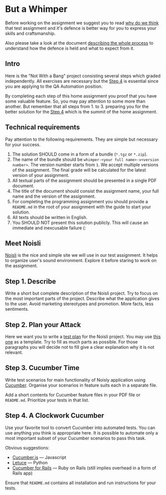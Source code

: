 But a Whimper
=============

Before working on the assignment we suggest you to read [why do we think](../WHY-TA-DEFENCE.md) that test assignment
and it's defence is better way for you to express your skills and craftsmanship.

Also please take a look at the document [describing the whole process](../PROCESS.md) to understand how the defence is
held and what to expect from it.

Intro
-----

Here is the "Not With a Bang" project consisting several steps which graded independently. All exercises are necessary
but the [Step 4](#step-4-a-clockwork-cucumber) is essential since you are applying to the QA Automation
position.

By completing each step of this home assignment you proof that you have some valuable feature. So, you may pay attention
to some more than another. But remember that all steps from 1. to 3. preparing you for the better solution for the
[Step 4](#step-4-a-clockwork-cucumber) which is the summit of the home assignment.

Technical requirements
----------------------

Pay attention to the following requirements. They are simple but necessary for your success.

1. The solution SHOULD come in a form of a bundle (`*.tgz` or `*.zip`).
1. The name of the bundle should be `whimper-<your full name>-v<version number>`. The version number starts from `1`.
   We accept multiple versions of the assignment. The final grade will be calculated for the latest version of your
   assignment.
1. All textual parts of the assignment should be presented in a single PDF document.
1. The title of the document should consist the assignment name, your full name and the version of the assignment.
1. For completing the programming assignment you should provide a `README.md` in the root of your assignment with the
   guide to start your solution.
1. All texts should be written in English.
1. You SHOULD NOT present this solution publicly. This will cause an immediate and inexcusable failure (:

Meet Noisli
-----------

[Noisli](https://www.noisli.com/) is the nice and simple site we will use in our test assignment. It helps to organize
user's sound environment. Explore it before staring to work on the assignment. 

Step 1. Describe
----------------

Write a short but complete description of the Noisli project. Try to focus on the most important parts of the project.
Describe what the application gives to the user. Avoid marketing stereotypes and promotion. More facts, less sentiments.   


Step 2. Plan your Attack
------------------------

Here we want you to write a [test plan](https://en.wikipedia.org/wiki/Test_plan) for the Noisli project. You may use
[this one](https://www.softwaretestinghelp.com/test-plan-sample-softwaretesting-and-quality-assurance-templates/) as a
template. Try to fill as much parts as possible. For those paragraphs you will decide not to fill give a clear
explanation why it is not relevant.

Step 3. Cucumber Time
---------------------

Write test scenarios for main functionality of Noisly application using [Cucumber](https://docs.cucumber.io/cucumber/).
Organise your scenarios in feature suits each in a separate file.

Add a short contents for Cucumber feature files in your PDF file or `README.md`. Prioritize your tests in that list.

Step 4. A Clockwork Cucumber
----------------------------

Use your favorite tool to convert Cucumber into automated tests. You can use anything you think is appropriate here. It
is possible to automate only a most important subset of your Cucumber scenarios to pass this task.

Obvious suggestions:
* [Cucumber.js](https://github.com/cucumber/cucumber-js) — Javascript
* [Letuce](http://lettuce.it/) — Python
* [Cucumber for Rails](https://github.com/cucumber/cucumber-rails) — Ruby on Rails (still implies overhead in a form of
  Rails app) 

Ensure that `README.md` contains all installation and run instructions for your tests.

